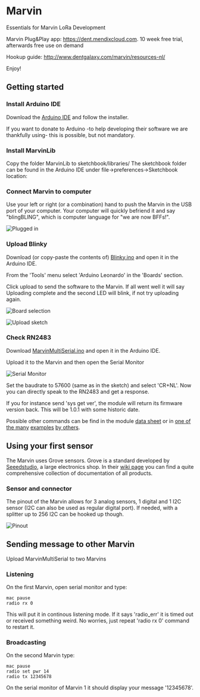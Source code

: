# Marvin
Essentials for Marvin LoRa Development

Marvin Plug&Play app: https://dent.mendixcloud.com.
10 week free trial, afterwards free use on demand

Hookup guide: http://www.dentgalaxy.com/marvin/resources-nl/

Enjoy!

## Getting started

### Install Arduino IDE

Download the [Arduino IDE](https://www.arduino.cc/en/Main/Software) and follow the installer. 

If you want to donate to Arduino -to help developing their software we are thankfully using- this is possible, but not mandatory.

### Install MarvinLib

Copy the folder MarvinLib to sketchbook/libraries/
The sketchbook folder can be found in the Arduino IDE under file->preferences->Sketchbook location:

### Connect Marvin to computer

Use your left or right (or a combination) hand to push the Marvin in the USB port of your computer. Your computer will quickly befriend it and say "blingBLING", which is computer language for "we are now BFFs!".

![Plugged in](https://raw.github.com/iotacademy/marvin/master/Software/Pictures/Plugged.jpg)

### Upload Blinky

Download (or copy-paste the contents of) [Blinky.ino](https://github.com/iotacademy/marvin/blob/master/Software/MarvinBlink/MarvinBlink.ino) and open it in the Arduino IDE.

From the 'Tools' menu select 'Arduino Leonardo' in the 'Boards' section.

Click upload to send the software to the Marvin. If all went well it will say Uploading complete and the second LED will blink, if not try uploading again.

![Board selection](https://raw.github.com/iotacademy/marvin/master/Software/Pictures/Blinky.jpg)

![Upload sketch](https://raw.github.com/iotacademy/marvin/master/Software/Pictures/Upload.jpg)

### Check RN2483

Download [MarvinMultiSerial.ino](https://github.com/iotacademy/marvin/blob/master/Software/MarvinMultiSerial/MarvinMultiSerial.ino) and open it in the Arduino IDE.

Upload it to the Marvin and then open the Serial Monitor

![Serial Monitor](https://raw.github.com/iotacademy/marvin/master/Software/Pictures/Serial.jpg)

Set the baudrate to 57600 (same as in the sketch) and select 'CR+NL'. Now you can directly speak to the RN2483 and get a response.

If you for instance send 'sys get ver', the module will return its firmware version back. This will be 1.0.1 with some historic date.

Possible other commands can be find in the module [data sheet](http://ww1.microchip.com/downloads/en/DeviceDoc/40001784E.pdf) or in [one of the many](https://www.disk91.com/2015/technology/networks/first-step-in-lora-land-microchip-rn2483-test/) [examples](https://thinginnovations.uk/getting-started-with-microchip-rn2483-lorawan-modules) [by others](http://kotahi.net/configure-microchip-rn2483-module/).

## Using your first sensor

The Marvin uses Grove sensors. Grove is a standard developed by [Seeedstudio](https://www.seeedstudio.com/category/Grove-c-45.html), a large electronics shop. In their [wiki page](http://wiki.seeedstudio.com/wiki/Main_Page) you can find a quite comprehensive collection of documentation of all products.

### Sensor and connector

The pinout of the Marvin allows for 3 analog sensors, 1 digital and 1 I2C sensor (I2C can also be used as regular digital port). If needed, with a splitter up to 256 I2C can be hooked up though.

![Pinout](https://raw.github.com/iotacademy/marvin/master/Software/Pictures/Pinout.jpg)

## Sending message to other Marvin

Upload MarvinMultiSerial to two Marvins

### Listening

On the first Marvin, open serial monitor and type:
```
mac pause 
radio rx 0
```
This will put it in continous listening mode. If it says 'radio_err' it is timed out or received something weird. No worries, just repeat 'radio rx 0' command to restart it.

### Broadcasting

On the second Marvin type:
```
mac pause
radio set pwr 14
radio tx 12345678
```
On the serial monitor of Marvin 1 it should display your message '12345678'.
